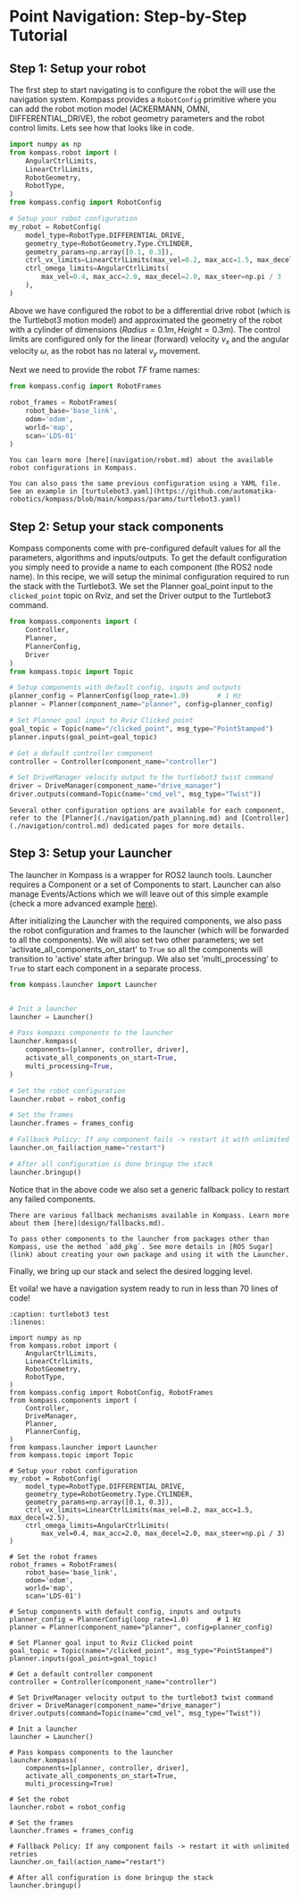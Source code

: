 # Point Navigation: Step-by-Step Tutorial

## Step 1: Setup your robot

The first step to start navigating is to configure the robot the will use the navigation system. Kompass provides a `RobotConfig` primitive where you can add the robot motion model (ACKERMANN, OMNI, DIFFERENTIAL_DRIVE), the robot geometry parameters and the robot control limits. Lets see how that looks like in code.

```python
import numpy as np
from kompass.robot import (
    AngularCtrlLimits,
    LinearCtrlLimits,
    RobotGeometry,
    RobotType,
)
from kompass.config import RobotConfig

# Setup your robot configuration
my_robot = RobotConfig(
    model_type=RobotType.DIFFERENTIAL_DRIVE,
    geometry_type=RobotGeometry.Type.CYLINDER,
    geometry_params=np.array([0.1, 0.3]),
    ctrl_vx_limits=LinearCtrlLimits(max_vel=0.2, max_acc=1.5, max_decel=2.5),
    ctrl_omega_limits=AngularCtrlLimits(
        max_vel=0.4, max_acc=2.0, max_decel=2.0, max_steer=np.pi / 3
    ),
)
```

Above we have configured the robot to be a differential drive robot (which is the Turtlebot3 motion model) and approximated the geometry of the robot with a cylinder of dimensions $(Radius = 0.1m, Height = 0.3m)$. The control limits are configured only for the linear (forward) velocity $v_x$ and the angular velocity $\omega$, as the robot has no lateral $v_y$ movement.

Next we need to provide the robot $TF$ frame names:

```python
from kompass.config import RobotFrames

robot_frames = RobotFrames(
    robot_base='base_link',
    odom='odom',
    world='map',
    scan='LDS-01'
)
```

```{seealso}
You can learn more [here](navigation/robot.md) about the available robot configurations in Kompass.
```

```{note}
You can also pass the same previous configuration using a YAML file. See an example in [turtulebot3.yaml](https://github.com/automatika-robotics/kompass/blob/main/kompass/params/turtlebot3.yaml)
```

## Step 2: Setup your stack components

Kompass components come with pre-configured default values for all the parameters, algorithms and inputs/outputs. To get the default configuration you simply need to provide a name to each component (the ROS2 node name). In this recipe, we will setup the minimal configuration required to run the stack with the Turtlebot3. We set the Planner goal_point input to the `clicked_point` topic on Rviz, and set the Driver output to the Turtlebot3 command.

```python
from kompass.components import (
    Controller,
    Planner,
    PlannerConfig,
    Driver
)
from kompass.topic import Topic

# Setup components with default config, inputs and outputs
planner_config = PlannerConfig(loop_rate=1.0)       # 1 Hz
planner = Planner(component_name="planner", config=planner_config)

# Set Planner goal input to Rviz Clicked point
goal_topic = Topic(name="/clicked_point", msg_type="PointStamped")
planner.inputs(goal_point=goal_topic)

# Get a default controller component
controller = Controller(component_name="controller")

# Set DriveManager velocity output to the turtlebot3 twist command
driver = DriveManager(component_name="drive_manager")
driver.outputs(command=Topic(name="cmd_vel", msg_type="Twist"))
```

```{seealso}
Several other configuration options are available for each component, refer to the [Planner](./navigation/path_planning.md) and [Controller](./navigation/control.md) dedicated pages for more details.
```

## Step 3: Setup your Launcher

The launcher in Kompass is a wrapper for ROS2 launch tools. Launcher requires a Component or a set of Components to start. Launcher can also manage Events/Actions which we will leave out of this simple example (check a more advanced example [here](tutorials/events_actions.md)).

After initializing the Launcher with the required components, we also pass the robot configuration and frames to the launcher (which will be forwarded to all the components). We will also set two other parameters; we set 'activate_all_components_on_start' to `True` so all the components will transition to 'active' state after bringup. We also set 'multi_processing' to `True` to start each component in a separate process.


```python
from kompass.launcher import Launcher


# Init a launcher
launcher = Launcher()

# Pass kompass components to the launcher
launcher.kompass(
    components=[planner, controller, driver],
    activate_all_components_on_start=True,
    multi_processing=True,
)

# Set the robot configuration
launcher.robot = robot_config

# Set the frames
launcher.frames = frames_config

# Fallback Policy: If any component fails -> restart it with unlimited retries
launcher.on_fail(action_name="restart")

# After all configuration is done bringup the stack
launcher.bringup()
```

Notice that in the above code we also set a generic fallback policy to restart any failed components.

```{seealso}
There are various fallback mechanisms available in Kompass. Learn more about them [here](design/fallbacks.md).
```

```{seealso}
To pass other components to the launcher from packages other than Kompass, use the method `add_pkg`. See more details in [ROS Sugar](link) about creating your own package and using it with the Launcher.
```

Finally, we bring up our stack and select the desired logging level.

Et voila! we have a navigation system ready to run in less than 70 lines of code!

```{code-block} python
:caption: turtlebot3 test
:linenos:

import numpy as np
from kompass.robot import (
    AngularCtrlLimits,
    LinearCtrlLimits,
    RobotGeometry,
    RobotType,
)
from kompass.config import RobotConfig, RobotFrames
from kompass.components import (
    Controller,
    DriveManager,
    Planner,
    PlannerConfig,
)
from kompass.launcher import Launcher
from kompass.topic import Topic

# Setup your robot configuration
my_robot = RobotConfig(
    model_type=RobotType.DIFFERENTIAL_DRIVE,
    geometry_type=RobotGeometry.Type.CYLINDER,
    geometry_params=np.array([0.1, 0.3]),
    ctrl_vx_limits=LinearCtrlLimits(max_vel=0.2, max_acc=1.5, max_decel=2.5),
    ctrl_omega_limits=AngularCtrlLimits(
        max_vel=0.4, max_acc=2.0, max_decel=2.0, max_steer=np.pi / 3)
)

# Set the robot frames
robot_frames = RobotFrames(
    robot_base='base_link',
    odom='odom',
    world='map',
    scan='LDS-01')

# Setup components with default config, inputs and outputs
planner_config = PlannerConfig(loop_rate=1.0)       # 1 Hz
planner = Planner(component_name="planner", config=planner_config)

# Set Planner goal input to Rviz Clicked point
goal_topic = Topic(name="/clicked_point", msg_type="PointStamped")
planner.inputs(goal_point=goal_topic)

# Get a default controller component
controller = Controller(component_name="controller")

# Set DriveManager velocity output to the turtlebot3 twist command
driver = DriveManager(component_name="drive_manager")
driver.outputs(command=Topic(name="cmd_vel", msg_type="Twist"))

# Init a launcher
launcher = Launcher()

# Pass kompass components to the launcher
launcher.kompass(
    components=[planner, controller, driver],
    activate_all_components_on_start=True,
    multi_processing=True)

# Set the robot
launcher.robot = robot_config

# Set the frames
launcher.frames = frames_config

# Fallback Policy: If any component fails -> restart it with unlimited retries
launcher.on_fail(action_name="restart")

# After all configuration is done bringup the stack
launcher.bringup()
```
